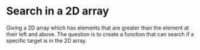 # Search in a 2D array
Giving a 2D array which has elements that are greater than the element at their left and above. The question is to create a function that can search if a specific target is in the 2D array. 
